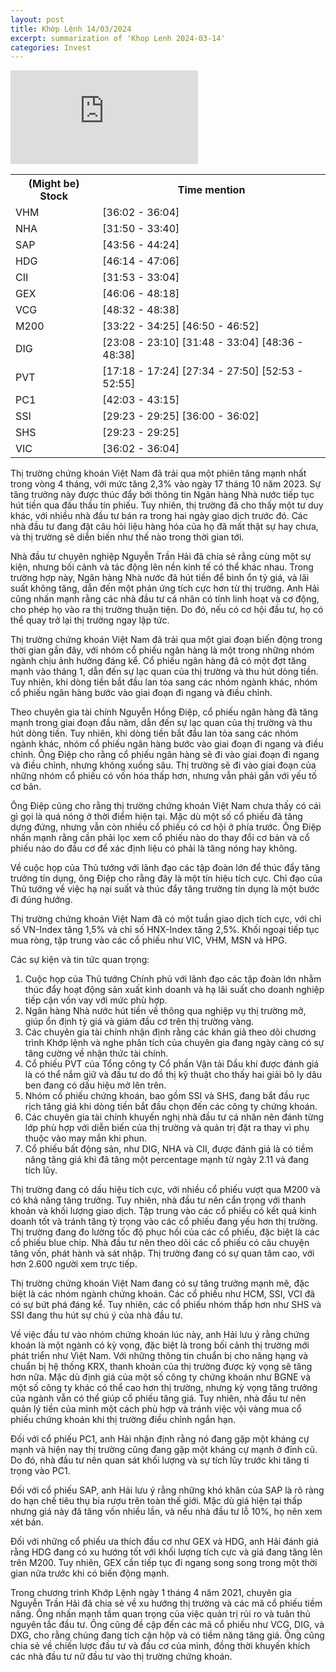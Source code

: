 ```yaml
---
layout: post
title: Khớp Lệnh 14/03/2024
excerpt: summarization of 'Khop Lenh 2024-03-14'
categories: Invest
---
```


<iframe id="player" src="https://www.youtube.com/embed/XSG2Q97dZMo?enablejsapi=1" title="[KHỚP LỆNH 14/03/2024] MẤT HÀNG RỒI...?| VTVMoney" frameborder="0" allow="accelerometer; autoplay; clipboard-write; encrypted-media; gyroscope; picture-in-picture; web-share" allowfullscreen></iframe>

<table><tr><th>(Might be) Stock</th><th>Time mention</th></tr><tr><td scope='row'>VHM</td><td><a onclick='go_to(2162.58)'>[36:02 - 36:04] </a></td></tr><tr><td scope='row'>NHA</td><td><a onclick='go_to(1910.26)'>[31:50 - 33:40] </a></td></tr><tr><td scope='row'>SAP</td><td><a onclick='go_to(2636.49)'>[43:56 - 44:24] </a></td></tr><tr><td scope='row'>HDG</td><td><a onclick='go_to(2774.49)'>[46:14 - 47:06] </a></td></tr><tr><td scope='row'>CII</td><td><a onclick='go_to(1913.26)'>[31:53 - 33:04] </a></td></tr><tr><td scope='row'>GEX</td><td><a onclick='go_to(2766.49)'>[46:06 - 48:18] </a></td></tr><tr><td scope='row'>VCG</td><td><a onclick='go_to(2912.81)'>[48:32 - 48:38] </a></td></tr><tr><td scope='row'>M200</td><td><a onclick='go_to(2002.68)'>[33:22 - 34:25] </a><a onclick='go_to(2810.49)'>[46:50 - 46:52] </a></td></tr><tr><td scope='row'>DIG</td><td><a onclick='go_to(1388.7)'>[23:08 - 23:10] </a><a onclick='go_to(1908.26)'>[31:48 - 33:04] </a><a onclick='go_to(2916.81)'>[48:36 - 48:38] </a></td></tr><tr><td scope='row'>PVT</td><td><a onclick='go_to(1038.7)'>[17:18 - 17:24] </a><a onclick='go_to(1654.31)'>[27:34 - 27:50] </a><a onclick='go_to(3173.02)'>[52:53 - 52:55] </a></td></tr><tr><td scope='row'>PC1</td><td><a onclick='go_to(2523.4)'>[42:03 - 43:15] </a></td></tr><tr><td scope='row'>SSI</td><td><a onclick='go_to(1763.26)'>[29:23 - 29:25] </a><a onclick='go_to(2160.58)'>[36:00 - 36:02] </a></td></tr><tr><td scope='row'>SHS</td><td><a onclick='go_to(1763.26)'>[29:23 - 29:25] </a></td></tr><tr><td scope='row'>VIC</td><td><a onclick='go_to(2162.58)'>[36:02 - 36:04] </a></td></tr></table>

Thị trường chứng khoán Việt Nam đã trải qua một phiên tăng mạnh nhất trong vòng 4 tháng, với mức tăng 2,3% vào ngày 17 tháng 10 năm 2023. Sự tăng trưởng này được thúc đẩy bởi thông tin Ngân hàng Nhà nước tiếp tục hút tiền qua đấu thầu tín phiếu. Tuy nhiên, thị trường đã cho thấy một tư duy khác, với nhiều nhà đầu tư bán ra trong hai ngày giao dịch trước đó. Các nhà đầu tư đang đặt câu hỏi liệu hàng hóa của họ đã mất thật sự hay chưa, và thị trường sẽ diễn biến như thế nào trong thời gian tới.

Nhà đầu tư chuyên nghiệp Nguyễn Trần Hải đã chia sẻ rằng cùng một sự kiện, nhưng bối cảnh và tác động lên nền kinh tế có thể khác nhau. Trong trường hợp này, Ngân hàng Nhà nước đã hút tiền để bình ổn tỷ giá, và lãi suất không tăng, dẫn đến một phản ứng tích cực hơn từ thị trường. Anh Hải cũng nhấn mạnh rằng các nhà đầu tư cá nhân có tính linh hoạt và cơ động, cho phép họ vào ra thị trường thuận tiện. Do đó, nếu có cơ hội đầu tư, họ có thể quay trở lại thị trường ngay lập tức.

Thị trường chứng khoán Việt Nam đã trải qua một giai đoạn biến động trong thời gian gần đây, với nhóm cổ phiếu ngân hàng là một trong những nhóm ngành chịu ảnh hưởng đáng kể. Cổ phiếu ngân hàng đã có một đợt tăng mạnh vào tháng 1, dẫn đến sự lạc quan của thị trường và thu hút dòng tiền. Tuy nhiên, khi dòng tiền bắt đầu lan tỏa sang các nhóm ngành khác, nhóm cổ phiếu ngân hàng bước vào giai đoạn đi ngang và điều chỉnh.

Theo chuyên gia tài chính Nguyễn Hồng Điệp, cổ phiếu ngân hàng đã tăng mạnh trong giai đoạn đầu năm, dẫn đến sự lạc quan của thị trường và thu hút dòng tiền. Tuy nhiên, khi dòng tiền bắt đầu lan tỏa sang các nhóm ngành khác, nhóm cổ phiếu ngân hàng bước vào giai đoạn đi ngang và điều chỉnh. Ông Điệp cho rằng cổ phiếu ngân hàng sẽ đi vào giai đoạn đi ngang và điều chỉnh, nhưng không xuống sâu. Thị trường sẽ đi vào giai đoạn của những nhóm cổ phiếu có vốn hóa thấp hơn, nhưng vẫn phải gắn với yếu tố cơ bản.

Ông Điệp cũng cho rằng thị trường chứng khoán Việt Nam chưa thấy có cái gì gọi là quá nóng ở thời điểm hiện tại. Mặc dù một số cổ phiếu đã tăng dựng đứng, nhưng vẫn còn nhiều cổ phiếu có cơ hội ở phía trước. Ông Điệp nhấn mạnh rằng cần phải lọc xem cổ phiếu nào do thay đổi cơ bản và cổ phiếu nào do đầu cơ để xác định liệu có phải là tăng nóng hay không.

Về cuộc họp của Thủ tướng với lãnh đạo các tập đoàn lớn để thúc đẩy tăng trưởng tín dụng, ông Điệp cho rằng đây là một tín hiệu tích cực. Chỉ đạo của Thủ tướng về việc hạ nại suất và thúc đẩy tăng trưởng tín dụng là một bước đi đúng hướng.

Thị trường chứng khoán Việt Nam đã có một tuần giao dịch tích cực, với chỉ số VN-Index tăng 1,5% và chỉ số HNX-Index tăng 2,5%. Khối ngoại tiếp tục mua ròng, tập trung vào các cổ phiếu như VIC, VHM, MSN và HPG.

Các sự kiện và tin tức quan trọng:
1. Cuộc họp của Thủ tướng Chính phủ với lãnh đạo các tập đoàn lớn nhằm thúc đẩy hoạt động sản xuất kinh doanh và hạ lãi suất cho doanh nghiệp tiếp cận vốn vay với mức phù hợp.
2. Ngân hàng Nhà nước hút tiền về thông qua nghiệp vụ thị trường mở, giúp ổn định tỷ giá và giảm đầu cơ trên thị trường vàng.
3. Các chuyên gia tài chính nhận định rằng các khán giả theo dõi chương trình Khớp lệnh và nghe phân tích của chuyên gia đang ngày càng có sự tăng cường về nhận thức tài chính.
4. Cổ phiếu PVT của Tổng công ty Cổ phần Vận tải Dầu khí được đánh giá là có thể nắm giữ và đầu tư do đồ thị kỹ thuật cho thấy hai giải bô ly dâu ben đang có dấu hiệu mở lên trên.
5. Nhóm cổ phiếu chứng khoán, bao gồm SSI và SHS, đang bắt đầu rục rịch tăng giá khi dòng tiền bắt đầu chọn đến các công ty chứng khoán.
6. Các chuyên gia tài chính khuyến nghị nhà đầu tư cá nhân nên đánh từng lớp phù hợp với diễn biến của thị trường và quản trị đặt ra thay vì phụ thuộc vào may mắn khi phun.
7. Cổ phiếu bất động sản, như DIG, NHA và CII, được đánh giá là có tiềm năng tăng giá khi đã tăng một percentage mạnh từ ngày 2.11 và đang tích lũy.

Thị trường đang có dấu hiệu tích cực, với nhiều cổ phiếu vượt qua M200 và có khả năng tăng trưởng. Tuy nhiên, nhà đầu tư nên cẩn trọng với thanh khoản và khối lượng giao dịch. Tập trung vào các cổ phiếu có kết quả kinh doanh tốt và tránh tăng tỷ trọng vào các cổ phiếu đang yếu hơn thị trường. Thị trường đang đo lường tốc độ phục hồi của các cổ phiếu, đặc biệt là các cổ phiếu blue chip. Nhà đầu tư nên theo dõi các cổ phiếu có câu chuyện tăng vốn, phát hành và sát nhập. Thị trường đang có sự quan tâm cao, với hơn 2.600 người xem trực tiếp.

Thị trường chứng khoán Việt Nam đang có sự tăng trưởng mạnh mẽ, đặc biệt là các nhóm ngành chứng khoán. Các cổ phiếu như HCM, SSI, VCI đã có sự bứt phá đáng kể. Tuy nhiên, các cổ phiếu nhóm thấp hơn như SHS và SSI đang thu hút sự chú ý của nhà đầu tư.

Về việc đầu tư vào nhóm chứng khoán lúc này, anh Hải lưu ý rằng chứng khoán là một ngành có kỳ vọng, đặc biệt là trong bối cảnh thị trường mới phát triển như Việt Nam. Với những thông tin chuẩn bị cho nâng hạng và chuẩn bị hệ thống KRX, thanh khoản của thị trường được kỳ vọng sẽ tăng hơn nữa. Mặc dù định giá của một số công ty chứng khoán như BGNE và một số công ty khác có thể cao hơn thị trường, nhưng kỳ vọng tăng trưởng của ngành vẫn có thể giúp cổ phiếu tăng giá. Tuy nhiên, nhà đầu tư nên quản lý tiền của mình một cách phù hợp và tránh việc vội vàng mua cổ phiếu chứng khoán khi thị trường điều chỉnh ngắn hạn.

Đối với cổ phiếu PC1, anh Hải nhận định rằng nó đang gặp một kháng cự mạnh và hiện nay thị trường cũng đang gặp một kháng cự mạnh ở đỉnh cũ. Do đó, nhà đầu tư nên quan sát khối lượng và sự tích lũy trước khi tăng tỉ trọng vào PC1.

Đối với cổ phiếu SAP, anh Hải lưu ý rằng những khó khăn của SAP là rõ ràng do hạn chế tiêu thụ bia rượu trên toàn thế giới. Mặc dù giá hiện tại thấp nhưng giá này đã tăng vốn nhiều lần, và nếu nhà đầu tư lỗ 10%, họ nên xem xét bán.

Đối với những cổ phiếu ưa thích đầu cơ như GEX và HDG, anh Hải đánh giá rằng HDG đang có xu hướng tốt với khối lượng tích cực và giá đang tăng lên trên M200. Tuy nhiên, GEX cần tiếp tục đi ngang song song trong một thời gian nữa trước khi có biến động mạnh.

Trong chương trình Khớp Lệnh ngày 1 tháng 4 năm 2021, chuyên gia Nguyễn Trần Hải đã chia sẻ về xu hướng thị trường và các mã cổ phiếu tiềm năng. Ông nhấn mạnh tầm quan trọng của việc quản trị rủi ro và tuân thủ nguyên tắc đầu tư. Ông cũng đề cập đến các mã cổ phiếu như VCG, DIG, và DXG, cho rằng chúng đang tích cận hộp và có tiềm năng tăng giá. Ông cũng chia sẻ về chiến lược đầu tư và đầu cơ của mình, đồng thời khuyến khích các nhà đầu tư nữ đầu tư vào thị trường chứng khoán.


<script src="http://www.youtube.com/player_api"></script>
<script>
var player, seconds = 0;
function onYouTubeIframeAPIReady() {
    console.log("player");
    player = new YT.Player('player', {
        events: {
          'onReady': onPlayerReady
        }
      });
}

function onPlayerReady(event) {
    event.target.playVideo();
}


function go_to(sec){
    if(player){
        player.seekTo(sec, true);
        player.playVideo();
    }
}
</script>